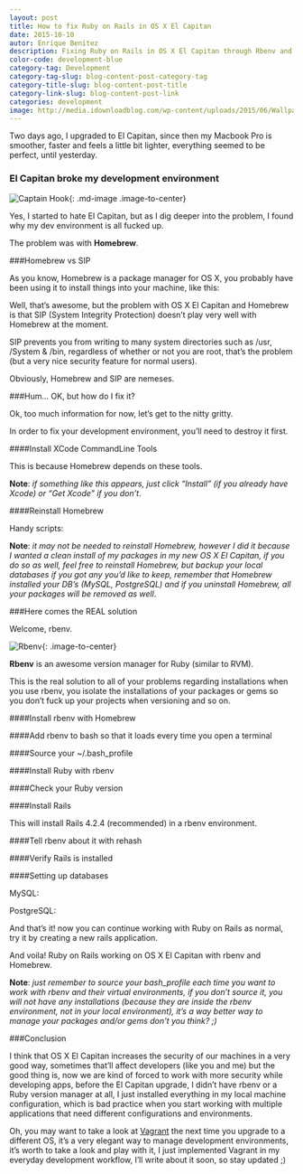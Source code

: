 ```yaml
---
layout: post
title: How to fix Ruby on Rails in OS X El Capitan
date: 2015-10-10
autor: Enrique Benitez
description: Fixing Ruby on Rails in OS X El Capitan through Rbenv and some commands...
color-code: development-blue
category-tag: Development
category-tag-slug: blog-content-post-category-tag
category-title-slug: blog-content-post-title
category-link-slug: blog-content-post-link
categories: development
image: http://media.idownloadblog.com/wp-content/uploads/2015/06/Wallpaper-OS-X-El-Capitan-Mac.jpg
---
```

Two days ago, I upgraded to El Capitan, since then my Macbook Pro is smoother, faster and feels a little bit lighter, everything seemed to be perfect, until yesterday.

<h3 markdown="1" class="text-to-center">El Capitan broke my development environment
</h3>

![Captain Hook](https://cdn-images-1.medium.com/max/800/1*a68imd1bX8obl6HylT6NQg.jpeg){: .md-image .image-to-center}

Yes, I started to hate El Capitan, but as I dig deeper into the problem, I found why my dev environment is all fucked up.

The problem was with **Homebrew**.

###Homebrew vs SIP

As you know, Homebrew is a package manager for OS X, you probably have been using it to install things into your machine, like this:

<script src="https://gist.github.com/bntzio/5488f1dd93c088d19e5a.js"></script>

Well, that’s awesome, but the problem with OS X El Capitan and Homebrew is that SIP (System Integrity Protection) doesn’t play very well with Homebrew at the moment.

SIP prevents you from writing to many system directories such as /usr, /System & /bin, regardless of whether or not you are root, that’s the problem (but a very nice security feature for normal users).

Obviously, Homebrew and SIP are nemeses.

###Hum… OK, but how do I fix it?

Ok, too much information for now, let’s get to the nitty gritty.

In order to fix your development environment, you’ll need to destroy it first.

####Install XCode CommandLine Tools

This is because Homebrew depends on these tools.

<script src="https://gist.github.com/bntzio/9d3ec1e21bb4f444bbc9.js"></script>

**Note**: *if something like this appears, just click “Install” (if you already have Xcode) or “Get Xcode” if you don’t*.

####Reinstall Homebrew

Handy scripts:

<script src="https://gist.github.com/bntzio/63ba83c8d97efec975bb.js"></script>

<script src="https://gist.github.com/bntzio/c2920cab8a7741f25c98.js"></script>

**Note**: *it may not be needed to reinstall Homebrew, however I did it because I wanted a clean install of my packages in my new OS X El Capitan, if you do so as well, feel free to reinstall Homebrew, but backup your local databases if you got any you’d like to keep, remember that Homebrew installed your DB’s (MySQL, PostgreSQL) and if you uninstall Homebrew, all your packages will be removed as well*.

###Here comes the REAL solution

Welcome, rbenv.

![Rbenv](https://johndelblog.s3.amazonaws.com/uploads/upload_4/homepage_rbenv.png){: .image-to-center}

**Rbenv** is an awesome version manager for Ruby (similar to RVM).

This is the real solution to all of your problems regarding installations when you use rbenv, you isolate the installations of your packages or gems so you don’t fuck up your projects when versioning and so on.

####Install rbenv with Homebrew

<script src="https://gist.github.com/bntzio/a99900ca281b2f79c44d.js"></script>

####Add rbenv to bash so that it loads every time you open a terminal

<script src="https://gist.github.com/bntzio/196a3b6fa43f689fa297.js"></script>

####Source your ~/.bash_profile

<script src="https://gist.github.com/bntzio/0dfe1baefd85a3ec455b.js"></script>

####Install Ruby with rbenv

<script src="https://gist.github.com/bntzio/c136a01b3c113df2d9dc.js"></script>

####Check your Ruby version

<script src="https://gist.github.com/bntzio/5fc1b2288c08a1c9bdf0.js"></script>

####Install Rails

<script src="https://gist.github.com/bntzio/052b4b6537089c2d8e84.js"></script>

This will install Rails 4.2.4 (recommended) in a rbenv environment.

####Tell rbenv about it with rehash

<script src="https://gist.github.com/bntzio/c331e787f22f099d4f12.js"></script>

####Verify Rails is installed

<script src="https://gist.github.com/bntzio/91c5b8ef8e757d6e4385.js"></script>

####Setting up databases

MySQL:

<script src="https://gist.github.com/bntzio/bba94b53afda1be2d364.js"></script>

PostgreSQL:

<script src="https://gist.github.com/bntzio/5488f1dd93c088d19e5a.js"></script>

And that’s it! now you can continue working with Ruby on Rails as normal, try it by creating a new rails application.

<script src="https://gist.github.com/bntzio/4de1b5751fa274f576b0.js"></script>

And voila! Ruby on Rails working on OS X El Capitan with rbenv and Homebrew.

**Note**: *just remember to source your bash_profile each time you want to work with rbenv and their virtual environments, if you don’t source it, you will not have any installations (because they are inside the rbenv environment, not in your local environment), it’s a way better way to manage your packages and/or gems don't you think? ;)*

###Conclusion

I think that OS X El Capitan increases the security of our machines in a very good way, sometimes that’ll affect developers (like you and me) but the good thing is, now we are kind of forced to work with more security while developing apps, before the El Capitan upgrade, I didn’t have rbenv or a Ruby version manager at all, I just installed everything in my local machine configuration, which is bad practice when you start working with multiple applications that need different configurations and environments.

Oh, you may want to take a look at [Vagrant](https://www.vagrantup.com/) the next time you upgrade to a different OS, it’s a very elegant way to manage development environments, it’s worth to take a look and play with it, I just implemented Vagrant in my everyday development workflow, I’ll write about it soon, so stay updated ;)

